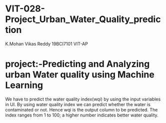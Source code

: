 # VIT-028-Project_Urban_Water_Quality_prediction
K.Mohan Vikas Reddy
19BCI7101
VIT-AP
# project:-Predicting and Analyzing urban Water quality using Machine Learning
We have to predict the water quality index(wqi) by using the input variables in UI. By using water quality index we can predict whether the water is contaminated or not. Hence wqi is the output column to be predicted. The index ranges from 1 to 100; a higher number indicates better water quality.


